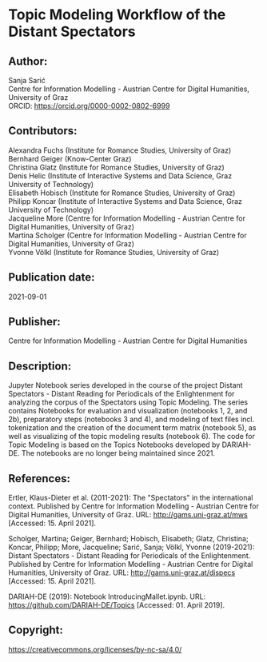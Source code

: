 # Topic Modeling Workflow of the Distant Spectators

## Author:
Sanja Sarić <br/>
Centre for Information Modelling - Austrian Centre for Digital Humanities, University of Graz<br/> 
ORCID: https://orcid.org/0000-0002-0802-6999

## Contributors:
Alexandra Fuchs (Institute for Romance Studies, University of Graz)<br/>
Bernhard Geiger (Know-Center Graz)<br/>
Christina Glatz (Institute for Romance Studies, University of Graz)<br/>
Denis Helic (Institute of Interactive Systems and Data Science, Graz University of Technology)<br/>
Elisabeth Hobisch (Institute for Romance Studies, University of Graz)<br/>
Philipp Koncar (Institute of Interactive Systems and Data Science, Graz University of Technology)<br/>
Jacqueline More (Centre for Information Modelling - Austrian Centre for Digital Humanities, University of Graz)<br/>
Martina Scholger (Centre for Information Modelling - Austrian Centre for Digital Humanities, University of Graz)<br/>
Yvonne Völkl (Institute for Romance Studies, University of Graz)

## Publication date:
2021-09-01

## Publisher:
Centre for Information Modelling - Austrian Centre for Digital Humanities

## Description:
Jupyter Notebook series developed in the course of the project Distant Spectators - Distant Reading for Periodicals of the Enlightenment for analyzing the corpus of the Spectators using Topic Modeling. The series contains Notebooks for evaluation and visualization (notebooks 1, 2, and 2b), preparatory steps (notebooks 3 and 4), and modeling of text files incl. tokenization and the creation of the document term matrix (notebook 5), as well as visualizing of the topic modeling results (notebook 6). The code for Topic Modeling is based on the Topics Notebooks developed by DARIAH-DE. The notebooks are no longer being maintained since 2021. 

## References:
Ertler, Klaus-Dieter et al. (2011-2021): The "Spectators" in the international context. Published by Centre for Information Modelling - Austrian Centre for Digital Humanities, University of Graz. URL: http://gams.uni-graz.at/mws [Accessed: 15. April 2021].<br/>

Scholger, Martina; Geiger, Bernhard; Hobisch, Elisabeth; Glatz, Christina; Koncar, Philipp; More, Jacqueline; Sarić, Sanja; Völkl, Yvonne (2019-2021): Distant Spectators - Distant Reading for Periodicals of the Enlightenment. Published by Centre for Information Modelling - Austrian Centre for Digital Humanities, University of Graz. URL: http://gams.uni-graz.at/dispecs [Accessed: 15. April 2021].<br/>

DARIAH-DE (2019): Notebook IntroducingMallet.ipynb. URL: https://github.com/DARIAH-DE/Topics [Accessed: 01. April 2019].
 
## Copyright:
https://creativecommons.org/licenses/by-nc-sa/4.0/

